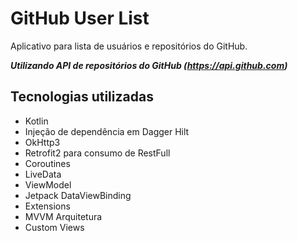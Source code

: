 GitHub User List
====================================================
Aplicativo para lista de usuários e repositórios do GitHub.

***Utilizando API de repositórios do GitHub (https://api.github.com)***

Tecnologias utilizadas
----------------------------------
- Kotlin
- Injeção de dependência em Dagger Hilt
- OkHttp3
- Retrofit2 para consumo de RestFull
- Coroutines
- LiveData
- ViewModel
- Jetpack DataViewBinding
- Extensions
- MVVM Arquitetura
- Custom Views

